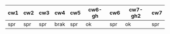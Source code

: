 | cw1 | cw2 | cw3 | cw4  | cw5 | cw6-gh | cw6 | cw7-gh2 | cw7 |
|-----|-----|-----|------|-----|--------|-----|---------|-----|
| spr | spr | spr | brak | spr | ok     | spr | ok      | spr |
